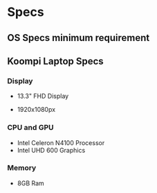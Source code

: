 # Specs

## OS Specs minimum requirement

## Koompi Laptop Specs

### Display

-   13.3" FHD Display
  
-   1920x1080px
  
### CPU and GPU

-   Intel Celeron N4100 Processor
-   Intel UHD 600 Graphics

### Memory

-   8GB Ram
